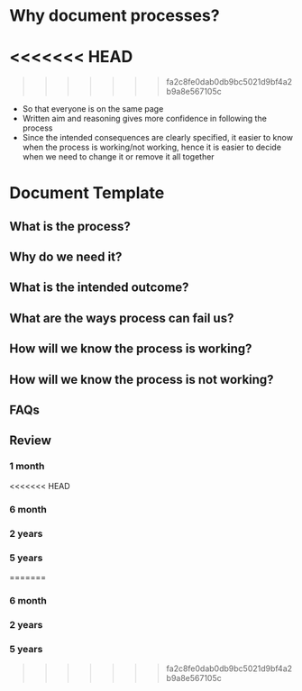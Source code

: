 # Why document processes?
<<<<<<< HEAD
=======

>>>>>>> fa2c8fe0dab0db9bc5021d9bf4a2b9a8e567105c
- So that everyone is on the same page
- Written aim and reasoning gives more confidence in following the process
- Since the intended consequences are clearly specified, it easier to know when the process is working/not working, hence it is easier to decide when we need to change it or remove it all together

# Document Template

## What is the process?

## Why do we need it?

## What is the intended outcome?

## What are the ways process can fail us?

## How will we know the process is working?

## How will we know the process is not working?

## FAQs

## Review

### 1 month
<<<<<<< HEAD
### 6 month
### 2 years
### 5 years
=======

### 6 month

### 2 years

### 5 years
>>>>>>> fa2c8fe0dab0db9bc5021d9bf4a2b9a8e567105c

